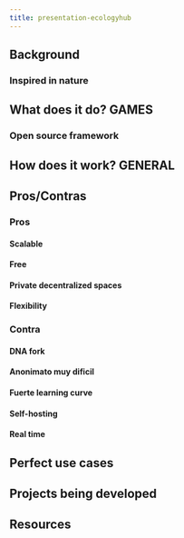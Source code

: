 ```yaml
---
title: presentation-ecologyhub
---
```


## Background
### Inspired in nature
## What does it do? GAMES
### Open source framework
###
## How does it work? GENERAL
## Pros/Contras
### Pros
#### Scalable
#### Free
#### Private decentralized spaces
#### Flexibility
### Contra
#### DNA fork
#### Anonimato muy dificil
#### Fuerte learning curve
#### Self-hosting
#### Real time
## Perfect use cases
## Projects being developed
## Resources
